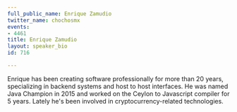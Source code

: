```yaml
---
full_public_name: Enrique Zamudio
twitter_name: chochosmx
events:
- 4461
title: Enrique Zamudio
layout: speaker_bio
id: 716

---
```

Enrique has been creating software professionally for more than 20 years, specializing in backend systems and host to host interfaces. He was named Java Champion in 2015 and worked on the Ceylon to Javascript compiler for 5 years. Lately he's been involved in cryptocurrency-related technologies.